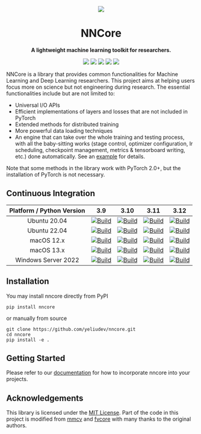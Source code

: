 <p align="center">
  <img src="https://raw.githubusercontent.com/yeliudev/nncore/main/.github/logo.svg">
</p>

<h1 align="center">NNCore</h1>

<p align="center">
  <strong>A lightweight machine learning toolkit for researchers.</strong>
</p>

<p align="center">
  <a href="https://pypi.org/project/nncore"><img src="https://badgen.net/pypi/v/nncore?label=PyPI&cache=300"></a>
  <a href="https://pypistats.org/packages/nncore"><img src="https://badgen.net/pypi/dm/nncore?label=Downloads&color=cyan&cache=300"></a>
  <a href="https://github.com/yeliudev/nncore/blob/main/LICENSE"><img src="https://badgen.net/github/license/yeliudev/nncore?label=License&cache=300"></a>
  <a href="https://coveralls.io/github/yeliudev/nncore?branch=main"><img src="https://badgen.net/coveralls/c/github/yeliudev/nncore/main?label=Coverage&cache=300"></a>
  <a href="https://www.codacy.com/gh/yeliudev/nncore/dashboard?utm_source=github.com&amp;utm_medium=referral&amp;utm_content=yeliudev/nncore&amp;utm_campaign=Badge_Grade"><img src="https://badgen.net/codacy/grade/93d963e3247e43eb86d282cffacf0125?label=Code%20Quality&cache=300"></a>
</p>

NNCore is a library that provides common functionalities for Machine Learning and Deep Learning researchers. This project aims at helping users focus more on science but not engineering during research. The essential functionalities include but are not limited to:

- Universal I/O APIs
- Efficient implementations of layers and losses that are not included in PyTorch
- Extended methods for distributed training
- More powerful data loading techniques
- An engine that can take over the whole training and testing process, with all the baby-sitting works (stage control, optimizer configuration, lr scheduling, checkpoint management, metrics & tensorboard writing, etc.) done automatically. See an [example](https://github.com/yeliudev/nncore/blob/main/examples/mnist.py) for details.

Note that some methods in the library work with PyTorch 2.0+, but the installation of PyTorch is not necessary.

## Continuous Integration

| Platform / Python Version | 3.9 | 3.10 | 3.11 | 3.12
| :-: | :-: | :-: | :-: | :-: |
| Ubuntu 20.04 | [![Build](https://badgen.net/runkit/yeliudev/nncore-badge/0?icon=github&cache=300)][link] | [![Build](https://badgen.net/runkit/yeliudev/nncore-badge/1?icon=github&cache=300)][link] | [![Build](https://badgen.net/runkit/yeliudev/nncore-badge/2?icon=github&cache=300)][link] | [![Build](https://badgen.net/runkit/yeliudev/nncore-badge/3?icon=github&cache=300)][link] |
| Ubuntu 22.04 | [![Build](https://badgen.net/runkit/yeliudev/nncore-badge/4?icon=github&cache=300)][link] | [![Build](https://badgen.net/runkit/yeliudev/nncore-badge/5?icon=github&cache=300)][link] | [![Build](https://badgen.net/runkit/yeliudev/nncore-badge/6?icon=github&cache=300)][link] | [![Build](https://badgen.net/runkit/yeliudev/nncore-badge/7?icon=github&cache=300)][link] |
| macOS 12.x | [![Build](https://badgen.net/runkit/yeliudev/nncore-badge/8?icon=github&cache=300)][link] | [![Build](https://badgen.net/runkit/yeliudev/nncore-badge/9?icon=github&cache=300)][link] | [![Build](https://badgen.net/runkit/yeliudev/nncore-badge/10?icon=github&cache=300)][link] | [![Build](https://badgen.net/runkit/yeliudev/nncore-badge/11?icon=github&cache=300)][link] |
| macOS 13.x | [![Build](https://badgen.net/runkit/yeliudev/nncore-badge/12?icon=github&cache=300)][link] | [![Build](https://badgen.net/runkit/yeliudev/nncore-badge/13?icon=github&cache=300)][link] | [![Build](https://badgen.net/runkit/yeliudev/nncore-badge/14?icon=github&cache=300)][link] | [![Build](https://badgen.net/runkit/yeliudev/nncore-badge/15?icon=github&cache=300)][link] |
| Windows Server 2022 | [![Build](https://badgen.net/runkit/yeliudev/nncore-badge/16?icon=github&cache=300)][link] | [![Build](https://badgen.net/runkit/yeliudev/nncore-badge/17?icon=github&cache=300)][link] | [![Build](https://badgen.net/runkit/yeliudev/nncore-badge/18?icon=github&cache=300)][link] | [![Build](https://badgen.net/runkit/yeliudev/nncore-badge/19?icon=github&cache=300)][link] |

## Installation

You may install nncore directly from PyPI

```
pip install nncore
```

or manually from source

```
git clone https://github.com/yeliudev/nncore.git
cd nncore
pip install -e .
```

## Getting Started

Please refer to our [documentation](https://nncore.readthedocs.io/) for how to incorporate nncore into your projects.

## Acknowledgements

This library is licensed under the [MIT License](https://github.com/yeliudev/nncore/blob/main/LICENSE). Part of the code in this project is modified from [mmcv](https://github.com/open-mmlab/mmcv) and [fvcore](https://github.com/facebookresearch/fvcore) with many thanks to the original authors.

[link]: https://github.com/yeliudev/nncore/actions/workflows/build.yml
